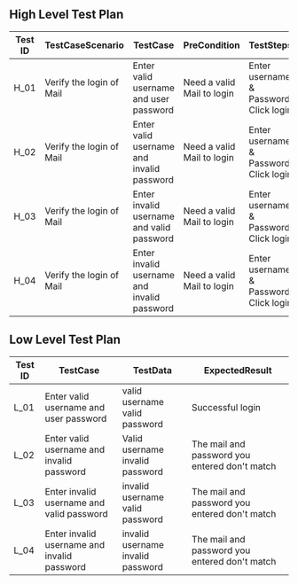 ##  High Level Test Plan

|**Test ID**|**TestCaseScenario**|**TestCase**|**PreCondition**|**TestSteps**|**TestData**|**ExpectedResults**|
|----|----|----|----|----|----|----|
|H_01|Verify the login of Mail|Enter valid username and user password| Need a valid Mail to login|Enter username & Password, Click login|Valid username Valid password|Successful login|
|H_02|Verify the login of Mail|Enter valid username and invalid password|Need a valid Mail to login|Enter username & Password, Click login|Valid username invalid password|The mail and password you entered don't match|
|H_03|Verify the login of Mail|Enter invalid username and valid password|Need a valid Mail to login|Enter username & Password, Click login|invalid username Valid password|The mail and password you entered don't match|
|H_04|Verify the login of Mail|Enter invalid username and invalid password|Need a valid Mail to login|Enter username & Password, Click login|invalid username invalid password|The mail and password you entered don't match|


## Low Level Test Plan
|**Test ID**|**TestCase**|**TestData**|**ExpectedResult**|
|----|----|----|---|
|L_01|Enter valid username and user password|valid username valid password|Successful login|
|L_02|Enter valid username and invalid password|Valid username invalid password|The mail and password you entered don't match|
|L_03|Enter invalid username and valid password|invalid username valid password|The mail and password you entered don't match|
|L_04|Enter invalid username and invalid password|invalid username invalid password|The mail and password you entered don't match|

